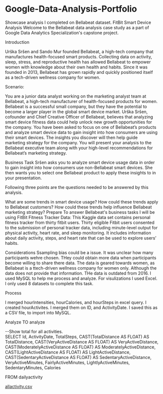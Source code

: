 # Google-Data-Analysis-Portfolio
Showcase analysis I completed on Bellabeat dataset.
FitBit Smart Device Analysis
Welcome to the Bellabeat data analysis case study as a part of Google Data Analytics Specialization's capstone project.

Introduction

Urška Sršen and Sando Mur founded Bellabeat, a high-tech company that manufactures health-focused smart products. Collecting data on activity, sleep, stress, and reproductive health has allowed Bellabeat to empower women with knowledge about their own health and habits. Since it was founded in 2013, Bellabeat has grown rapidly and quickly positioned itself as a tech-driven wellness company for women.

Scenario:

You are a junior data analyst working on the marketing analyst team at Bellabeat, a high-tech manufacturer of health-focused products for women. Bellabeat is a successful small company, but they have the potential to become a larger player in the global smart device market. Urška Sršen, cofounder and Chief Creative Officer of Bellabeat, believes that analyzing smart device fitness data could help unlock new growth opportunities for the company. You have been asked to focus on one of Bellabeat’s products and analyze smart device data to gain insight into how consumers are using their smart devices. The insights you discover will then help guide marketing strategy for the company. You will present your analysis to the Bellabeat executive team along with your high-level recommendations for Bellabeat’s marketing strategy.

Business Task
Sršen asks you to analyze smart device usage data in order to gain insight into how consumers use non-Bellabeat smart devices. She then wants you to select one Bellabeat product to apply these insights to in your presentation.

Following three points are the questions needed to be answered by this analysis.

What are some trends in smart device usage?
How could these trends apply to Bellabeat customers?
How could these trends help influence Bellabeat marketing strategy?
Prepare
To answer Bellabeat's business tasks I will be using FitBit Fitness Tracker Data: This Kaggle data set contains personal fitness tracker from thirty fitbit users. Thirty eligible Fitbit users consented to the submission of personal tracker data, including minute-level output for physical activity, heart rate, and sleep monitoring. It includes information about daily activity, steps, and heart rate that can be used to explore users’ habits.

Considerations
Ssampling bias could be a issue. It was unclear how many participants wehre chosen. THey could obtain more data when participants become willing to share there data. The data is geared towards women, as Bellabeat is a ttech-driven wellness company for women only. Although the data does not provide that information. THe data is outdated from 2016. I used MySQL to help me process and analyze. For visulizations I used Excel. I only used 8 datasets to complete this task. 


Process

I merged hourIntensities, hourCalories, and hourSteps in excel query. I created hourActivites. I merged them on ID, and ActivityDate. I saved this as a CSV file, to import into MySQL. 


Analyze
TO analyze

--Show total for all activities.    
SELECT Id, ActivityDate, TotalSteps,
CAST(TotalDistance AS FLOAT) AS TotalDistance,
CAST(VeryActiveDistance AS FLOAT) AS VeryActiveDistance,
CAST(ModeratelyActiveDistance AS FLOAT) AS ModeratelyActiveDistance,
CAST(LightActiveDistance AS FLOAT) AS LightActiveDistance,
CAST(SedentaryActiveDistance AS FLOAT) AS SedentaryActiveDistance,
VeryActiveMinutes,
FairlyActiveMinutes,
LightlyActiveMinutes,
SedentaryMinutes,
Calories

FROM dailyactivity

[allactivity.csv](https://github.com/Leahb32/Google-Data-Analysis-Portfolio/files/11107911/allactivity.csv)
